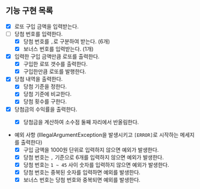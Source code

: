 

##  기능 구현 목록

- [x] 로또 구입 금액을 입력받는다.
- [ ] 당첨 번호를 입력한다.
  - [x] 당첨 번호를 `,`로 구분하여 받는다. (6개)
  - [x] 보너스 번호를 입력받는다. (1개)
- [x] 입력한 구입 금액만큼 로또를 출력한다.
  - [x] 구입한 로또 갯수를 출력한다.
  - [x] 구입한만큼 로또를 발행한다.
- [x] 당첨 내역을 출력한다.
  - [x] 당첨 기준을 정한다.
  - [x] 당첨 기준에 비교한다.
  - [x] 당첨 횟수를 구한다.
- [x] 당첨금의 수익률을 출력한다.
  - [x] 당첨금을 계산하여 소수점 둘째 자리에서 반올림한다.


- 예외 사항 (IllegalArgumentException을 발생시키고 `[ERROR]`로 시작하는 메세지를 출력한다)
  - [x] 구입 금액을 1000원 단위로 입력하지 않으면 예외가 발생한다. 
  - [x] 당첨 번호는 `,` 기준으로 6개를 입력하지 않으면 예외가 발생한다. 
  - [x] 당첨 번호는 `1 ~ 45` 사이 숫자를 입력하지 않으면 예외가 발생한다.
  - [x] 당첨 번호는 중복된 숫자를 입력하면 예외를 발생한다.
  - [x] 보너스 번호는 당첨 번호와 중복되면 예외를 발생한다.